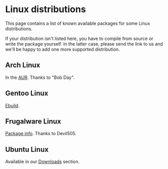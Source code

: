 # Linux distributions #

This page contains a list of known available packages for some Linux distributions.

If your distribution  isn't listed here, you have to compile from source or write the package yourself. In the latter case, please send the link to us and we'll be happy to add one more supported distribution.

## Arch Linux ##
In the [AUR](http://aur.archlinux.org/packages.php?ID=25618). Thanks to "Bob Day".

## Gentoo Linux ##
[Ebuild](http://overlays.gentoo.org/proj/sunrise/browser/sunrise/x11-plugins/pidgin-sendscreenshot).

## Frugalware Linux ##
[Package info](http://frugalware.org/packages/86184). Thanks to Devil505.

## Ubuntu Linux ##
Available in our [Downloads](http://code.google.com/p/pidgin-sendscreenshot/downloads/list) section.